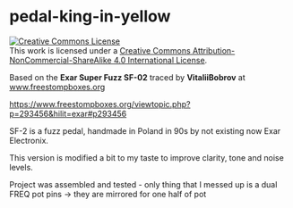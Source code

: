 # pedal-king-in-yellow

<a rel="license" href="http://creativecommons.org/licenses/by-nc-sa/4.0/"><img alt="Creative Commons License" style="border-width:0" src="https://i.creativecommons.org/l/by-nc-sa/4.0/88x31.png" /></a><br />This work is licensed under a <a rel="license" href="http://creativecommons.org/licenses/by-nc-sa/4.0/">Creative Commons Attribution-NonCommercial-ShareAlike 4.0 International License</a>.

Based on the **Exar Super Fuzz SF-02** traced by **VitaliiBobrov** at www.freestompboxes.org

https://www.freestompboxes.org/viewtopic.php?p=293456&hilit=exar#p293456

SF-2 is a fuzz pedal, handmade in Poland in 90s by not existing now Exar Electronix.

This version is modified a bit to my taste to improve clarity, tone and noise levels.

Project was assembled and tested - only thing that I messed up is a dual FREQ pot pins -> they are mirrored for one half of pot
